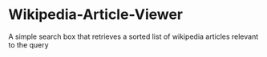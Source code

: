 # Wikipedia-Article-Viewer
A simple search box that retrieves a sorted list of wikipedia articles relevant to the query
